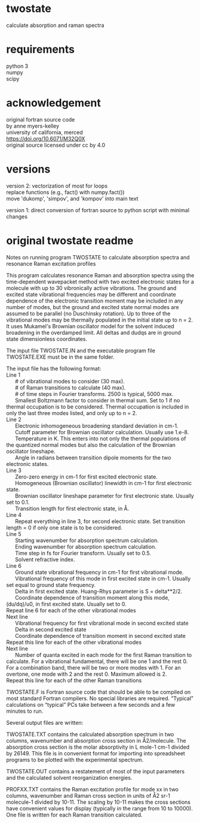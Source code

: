 # twostate
calculate absorption and raman spectra

# requirements
python 3  
numpy  
scipy  

# acknowledgement
original fortran source code  
by anne myers-kelley  
university of california, merced  
https://doi.org/10.6071/M32Q0X  
original source licensed under cc by 4.0

# versions
version 2: vectorization of most for loops  
           replace functions (e.g., fact() with numpy.fact())  
           move 'dukomp', 'simpov', and 'kompov' into main text
	   
version 1: direct conversion of fortran source to python script with minimal changes

# original twostate readme
Notes on running program TWOSTATE to calculate absorption spectra and resonance Raman excitation profiles

This program calculates resonance Raman and absorption spectra using the time-dependent wavepacket method with two excited electronic states for a molecule with up to 30 vibronically active vibrations.  The ground and excited state vibrational frequencies may be different and coordinate dependence of the electronic transition moment may be included in any number of modes, but the ground and excited state normal modes are assumed to be parallel (no Duschinsky rotation).  Up to three of the vibrational modes may be thermally populated in the initial state up to n = 2.  It uses Mukamel's Brownian oscillator model for the solvent induced
broadening in the overdamped limit.  All deltas and dudqs are in ground state dimensionless coordinates.

The input file TWOSTATE.IN and the executable program file TWOSTATE.EXE must be in the same folder.

The input file has the following format:  
Line 1  
&nbsp;&nbsp;&nbsp;&nbsp;&nbsp;&nbsp;# of vibrational modes to consider (30 max).  
&nbsp;&nbsp;&nbsp;&nbsp;&nbsp;&nbsp;# of Raman transitions to calculate (40 max).  
&nbsp;&nbsp;&nbsp;&nbsp;&nbsp;&nbsp;# of time steps in Fourier transforms.  2500 is typical, 5000 max.  
&nbsp;&nbsp;&nbsp;&nbsp;&nbsp;&nbsp;Smallest Boltzmann factor to consider in thermal sum.  Set to 1 if no thermal occupation is to be considered.  Thermal occupation is included in only the last three modes listed, and only up to n = 2.  
Line 2  
&nbsp;&nbsp;&nbsp;&nbsp;&nbsp;&nbsp;Electronic inhomogeneous broadening standard deviation in cm-1.  
&nbsp;&nbsp;&nbsp;&nbsp;&nbsp;&nbsp;Cutoff parameter for Brownian oscillator calculation.  Usually use 1.e-8.  
&nbsp;&nbsp;&nbsp;&nbsp;&nbsp;&nbsp;Temperature in K.  This enters into not only the thermal populations of the quantized normal modes but also the calculation of the Brownian oscillator lineshape.  
&nbsp;&nbsp;&nbsp;&nbsp;&nbsp;&nbsp;Angle in radians between transition dipole moments for the two electronic states.  
Line 3  
&nbsp;&nbsp;&nbsp;&nbsp;&nbsp;&nbsp;Zero-zero energy in cm-1 for first excited electronic state.  
&nbsp;&nbsp;&nbsp;&nbsp;&nbsp;&nbsp;Homogeneous (Brownian oscillator) linewidth in cm-1 for first electronic state.  
&nbsp;&nbsp;&nbsp;&nbsp;&nbsp;&nbsp;Brownian oscillator lineshape parameter for first electronic state.  Usually set to 0.1.  
&nbsp;&nbsp;&nbsp;&nbsp;&nbsp;&nbsp;Transition length for first electronic state, in Å.  
Line 4  
&nbsp;&nbsp;&nbsp;&nbsp;&nbsp;&nbsp;Repeat everything in line 3, for second electronic state.  Set transition length = 0 if only one state is to be considered.  
Line 5  
&nbsp;&nbsp;&nbsp;&nbsp;&nbsp;&nbsp;Starting wavenumber for absorption spectrum calculation.  
&nbsp;&nbsp;&nbsp;&nbsp;&nbsp;&nbsp;Ending wavenumber for absorption spectrum calculation.  
&nbsp;&nbsp;&nbsp;&nbsp;&nbsp;&nbsp;Time step in fs for Fourier transform.  Usually set to 0.5.  
&nbsp;&nbsp;&nbsp;&nbsp;&nbsp;&nbsp;Solvent refractive index.  
Line 6  
&nbsp;&nbsp;&nbsp;&nbsp;&nbsp;&nbsp;Ground state vibrational frequency in cm-1 for first vibrational mode.  
&nbsp;&nbsp;&nbsp;&nbsp;&nbsp;&nbsp;Vibrational frequency of this mode in first excited state in cm-1.  Usually set equal to ground state frequency.  
&nbsp;&nbsp;&nbsp;&nbsp;&nbsp;&nbsp;Delta in first excited state.  Huang-Rhys parameter is S = delta**2/2.  
&nbsp;&nbsp;&nbsp;&nbsp;&nbsp;&nbsp;Coordinate dependence of transition moment along this mode, (du/dq)/u0, in first excited state.  Usually set to 0.  
Repeat line 6 for each of the other vibrational modes  
Next line  
&nbsp;&nbsp;&nbsp;&nbsp;&nbsp;&nbsp;Vibrational frequency for first vibrational mode in second excited state  
&nbsp;&nbsp;&nbsp;&nbsp;&nbsp;&nbsp;Delta in second excited state  
&nbsp;&nbsp;&nbsp;&nbsp;&nbsp;&nbsp;Coordinate dependence of transition moment in second excited state  
Repeat this line for each of the other vibrational modes  
Next line  
&nbsp;&nbsp;&nbsp;&nbsp;&nbsp;&nbsp;Number of quanta excited in each mode for the first Raman transition to calculate.  For a vibrational fundamental, there will be one 1 and the rest 0.  For a combination band, there will be two or more modes with 1.  For an overtone, one mode with 2 and the rest 0.  Maximum allowed is 2.  
Repeat this line for each of the other Raman transitions

TWOSTATE.F is Fortran source code that should be able to be compiled on most standard Fortran compilers.  No special libraries are required.  “Typical” calculations on “typical” PCs take between a few seconds and a few minutes to run.

Several output files are written:

TWOSTATE.TXT contains the calculated absorption spectrum in two columns, wavenumber and absorption cross section in Å2/molecule.  The absorption cross section is the molar absorptivity in L mole-1 cm-1 divided by 26149.  This file is in convenient format for importing into spreadsheet programs to be plotted with the experimental spectrum.

TWOSTATE.OUT contains a restatement of most of the input parameters and the calculated solvent reorganization energies.

PROFXX.TXT contains the Raman excitation profile for mode xx in two columns, wavenumber and Raman cross section in units of Å2 sr-1 molecule-1 divided by 10-11.  The scaling by 10-11 makes the cross sections have convenient values for display (typically in the range from 10 to 10000).  One file is written for each Raman transition calculated.
